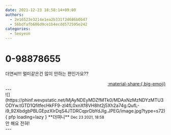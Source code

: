 ```yaml
---
date: 2021-12-23 18:58:14+09:00
authors:
  - 2e16523e3214e1ea2b331f2d686b0b47
  - 56bdfafb606d9ce1b4ecdd572595e242
categories:
  - Seoyeon
---
```


# 0-98878655

<div class="post-container" markdown="1">
<div class="content-container md-sidebar__scrollwrap" markdown="1">

더연씨!!! 멀미같은건 많이 안하는 편인가요??

</div>
</div>

<div style="text-align: right;" markdown="1">
<a href="https://weverse.io/fromis9/fanpost/0-98878655" style="text-align: right;">:material-share:{.big-emoji}</a>
</div>
---

<div class="comments-container md-sidebar__scrollwrap" markdown="1">
<div class="comment" markdown="1">
<div class='id-container' markdown="1">
![](https://phinf.wevpstatic.net/MjAyNDEyMDZfMTk0/MDAxNzMzNDYzMTU3ODYw.tGTD1QfitfecHkFF9-zI4fL0xnXf8VH8ht2j5Xh2a74g.QufL-i9_92XbdgbPBLGEpzXIrDqS4JTDRCqprDbYdJIg.JPEG/image.jpg?type=s72){ pfp loading=lazy }
**<span class="artist">더여니</span>** <small>Dec 23 2021, 18:58</small><br>
</div>
<div class='comment-body' markdown="1">
안 해요 전혀!
</div>
</div>
</div>
---

